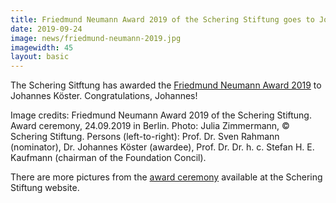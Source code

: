 ```yaml
---
title: Friedmund Neumann Award 2019 of the Schering Stiftung goes to Johannes Köster
date: 2019-09-24
image: news/friedmund-neumann-2019.jpg
imagewidth: 45
layout: basic
---
```


The Schering Sitftung has awarded the [Friedmund Neumann Award 2019](https://scheringstiftung.de/en/programm/lebenswissenschaften/nachwuchsfoerderung/friedmund-neumann-preis/friedmund-neumann-preis-2019/) to Johannes Köster.
Congratulations, Johannes!

Image credits: Friedmund Neumann Award 2019 of the Schering Stiftung.
Award ceremony, 24.09.2019 in Berlin.
Photo: Julia Zimmermann, © Schering Stiftung.
Persons (left-to-right): Prof. Dr. Sven Rahmann (nominator), 
Dr. Johannes Köster (awardee),
Prof. Dr. Dr. h. c. Stefan H. E. Kaufmann (chairman of the Foundation Concil).

There are more pictures from the [award ceremony](https://scheringstiftung.de/en/mediathek/feierliche-preisverleihung-2019/) available at the Schering Stiftung website.
